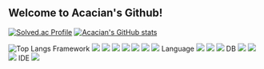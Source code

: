 ## Welcome to Acacian's Github!

[![Solved.ac Profile](http://mazassumnida.wtf/api/v2/generate_badge?boj=koo9811)](https://solved.ac/koo9811/)
[![Acacian's GitHub stats](https://github-readme-stats.vercel.app/api?username=Acacian)](https://github.com/anuraghazra/github-readme-stats)

![Top Langs](https://github-readme-stats.vercel.app/api/top-langs/?username=Acacian&layout=compact)
Framework
<img src="https://img.shields.io/badge/React-61DAFB?style=flat-square&logo=React&logoColor=black"/>
<img src="https://img.shields.io/badge/Node.js-339933?style=flat-square&logo=Node.js&logoColor=white"/>
<img src="https://img.shields.io/badge/Flutter-02569B?style=flat-square&logo=flutter&logoColor=white"/>
<img src="https://img.shields.io/badge/Flask-000000?style=flat-square&logo=flask&logoColor=white"/>
<img src="https://img.shields.io/badge/Spring-6DB33F?style=flat-square&logo=Spring&logoColor=white"/>
<img src="https://img.shields.io/badge/Selenium-43B02A?style=flat-square&logo=Selenium&logoColor=white"/>
<img src="https://img.shields.io/badge/Next.js-000000?style=flat-square&logo=Nest.js&logoColor=white"/>
Language
<img src="https://img.shields.io/badge/C-A8B9CC?style=flat-square&logo=C&logoColor=white"/>
<img src="https://img.shields.io/badge/Ubuntu-E95420?style=flat-square&logo=Ubuntu&logoColor=white"/>
<img src="https://img.shields.io/badge/Python-3776AB?style=flat-square&logo=Python&logoColor=white"/>
DB
<img src="https://img.shields.io/badge/Firebase-FFCA28?style=flat-square&logo=firebase&logoColor=black"/>
<img src="https://img.shields.io/badge/MySQL-4479A1?style=flat-square&logo=MySQL&logoColor=white"/>
<img src="https://img.shields.io/badge/MongoDB-47A248?style=flat-square&logo=MongoDB&logoColor=white"/>
IDE
<img src="https://img.shields.io/badge/Visual Studio Code-007ACC?style=flat-square&logo=Visual Studio Code&logoColor=white"/>
